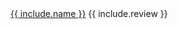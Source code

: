 <tr>
<td><a href="{{ include.link }}">{{ include.name }}</a></td>
<td>{{ include.review }}</td>
</tr>
